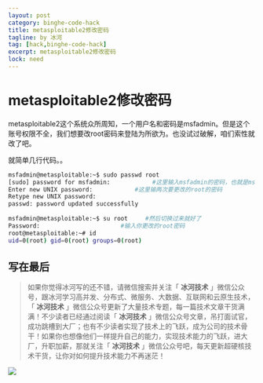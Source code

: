 ```yaml
---
layout: post
category: binghe-code-hack
title: metasploitable2修改密码
tagline: by 冰河
tag: [hack,binghe-code-hack]
excerpt: metasploitable2修改密码
lock: need
---
```


# metasploitable2修改密码

metasploitable2这个系统众所周知，一个用户名和密码是msfadmin。但是这个账号权限不全，我们想要改root密码来登陆为所欲为。也没试过破解，咱们索性就改了吧。

就简单几行代码。。

```bash
msfadmin@metasploitable:~$ sudo passwd root
[sudo] password for msfadmin:            #这里输入msfadmin的密码，也就是msfadmin
Enter new UNIX password:            #这里输两次要更改的root的密码
Retype new UNIX password:
passwd: password updated successfully
 
msfadmin@metasploitable:~$ su root     #然后切换过来就好了
Password:                       #输入你更改的root密码
root@metasploitable:~# id
uid=0(root) gid=0(root) groups=0(root)
```


## 写在最后

> 如果你觉得冰河写的还不错，请微信搜索并关注「 **冰河技术** 」微信公众号，跟冰河学习高并发、分布式、微服务、大数据、互联网和云原生技术，「 **冰河技术** 」微信公众号更新了大量技术专题，每一篇技术文章干货满满！不少读者已经通过阅读「 **冰河技术** 」微信公众号文章，吊打面试官，成功跳槽到大厂；也有不少读者实现了技术上的飞跃，成为公司的技术骨干！如果你也想像他们一样提升自己的能力，实现技术能力的飞跃，进大厂，升职加薪，那就关注「 **冰河技术** 」微信公众号吧，每天更新超硬核技术干货，让你对如何提升技术能力不再迷茫！


![](https://img-blog.csdnimg.cn/20200906013715889.png)